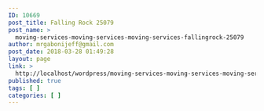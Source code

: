 ```yaml
---
ID: 10669
post_title: Falling Rock 25079
post_name: >
  moving-services-moving-services-moving-services-fallingrock-25079
author: mrgabonijeff@gmail.com
post_date: 2018-03-28 01:49:28
layout: page
link: >
  http://localhost/wordpress/moving-services-moving-services-moving-services-fallingrock-25079/
published: true
tags: [ ]
categories: [ ]
---
```

